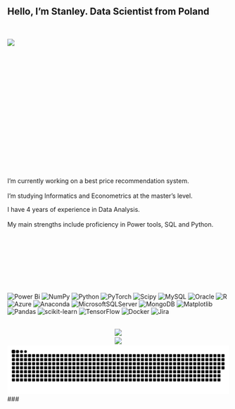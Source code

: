 <div style="display: flex; flex-direction: column;">
  <div>
    <h2 align="left" style="margin-bottom: 50px;">Hello, I’m Stanley. Data Scientist from Poland</h2>
    <img align="left" height="300" src="https://www.sages.pl/static/a8f4acd4e816c603693f88012cf586ec/153b5/obraz1_714b5cde73.webp"&nbsp; />
  </div>
</div>

<p align="left">I’m currently working on a best price recommendation system.<br><br>I’m studying Informatics and Econometrics at the master’s level.</p>
<p align="left">I have 4 years of experience in Data Analysis.<br><br>My main strengths include proficiency in Power tools, SQL and Python.</p>


<br>
<br>
<br>
<br>
<br>
<br>
<br>

![Power Bi](https://img.shields.io/badge/power_bi-F2C811?style=for-the-badge&logo=powerbi&logoColor=black) ![NumPy](https://img.shields.io/badge/numpy-%23013243.svg?style=for-the-badge&logo=numpy&logoColor=white) ![Python](https://img.shields.io/badge/python-3670A0?style=for-the-badge&logo=python&logoColor=ffdd54) ![PyTorch](https://img.shields.io/badge/PyTorch-%23EE4C2C.svg?style=for-the-badge&logo=PyTorch&logoColor=white) ![Scipy](https://img.shields.io/badge/SciPy-%230C55A5.svg?style=for-the-badge&logo=scipy&logoColor=%white) ![MySQL](https://img.shields.io/badge/mysql-4479A1.svg?style=for-the-badge&logo=mysql&logoColor=white) ![Oracle](https://img.shields.io/badge/Oracle-F80000?style=for-the-badge&logo=oracle&logoColor=white) ![R](https://img.shields.io/badge/r-%23276DC3.svg?style=for-the-badge&logo=r&logoColor=white) ![Azure](https://img.shields.io/badge/azure-%230072C6.svg?style=for-the-badge&logo=microsoftazure&logoColor=white) ![Anaconda](https://img.shields.io/badge/Anaconda-%2344A833.svg?style=for-the-badge&logo=anaconda&logoColor=white) ![MicrosoftSQLServer](https://img.shields.io/badge/Microsoft%20SQL%20Server-CC2927?style=for-the-badge&logo=microsoft%20sql%20server&logoColor=white) ![MongoDB](https://img.shields.io/badge/MongoDB-%234ea94b.svg?style=for-the-badge&logo=mongodb&logoColor=white) ![Matplotlib](https://img.shields.io/badge/Matplotlib-%23ffffff.svg?style=for-the-badge&logo=Matplotlib&logoColor=black) ![Pandas](https://img.shields.io/badge/pandas-%23150458.svg?style=for-the-badge&logo=pandas&logoColor=white) ![scikit-learn](https://img.shields.io/badge/scikit--learn-%23F7931E.svg?style=for-the-badge&logo=scikit-learn&logoColor=white) ![TensorFlow](https://img.shields.io/badge/TensorFlow-%23FF6F00.svg?style=for-the-badge&logo=TensorFlow&logoColor=white) ![Docker](https://img.shields.io/badge/docker-%230db7ed.svg?style=for-the-badge&logo=docker&logoColor=white) ![Jira](https://img.shields.io/badge/jira-%230A0FFF.svg?style=for-the-badge&logo=jira&logoColor=white)



<br clear="both">

<div align="center">
<img height="450" src="https://clevertap.com/wp-content/uploads/2019/01/data-science-in-marketing-post-venn-diagram.jpg"  />
</div>


<div align="center">
  <img src="https://profile-counter.glitch.me/Kieil/count.svg?"  />
</div>

<picture>
  <source media="(prefers-color-scheme: dark)" srcset="https://raw.githubusercontent.com/kieil/kieil/output/github-snake-dark.svg" />
  <source media="(prefers-color-scheme: light)" srcset="https://raw.githubusercontent.com/kieil/kieil/output/github-snake.svg" />
  <img alt="github-snake" src="https://raw.githubusercontent.com/kieil/kieil/output/github-snake.svg" />
</picture>
###
